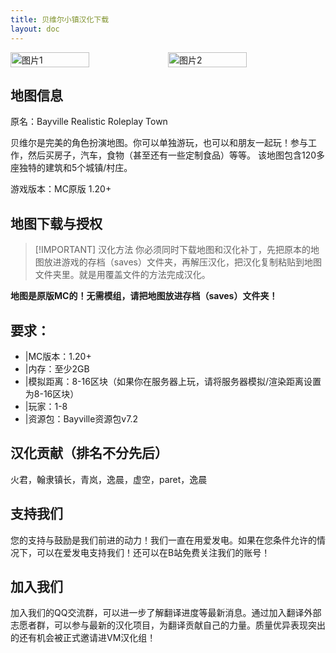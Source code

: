 ```yaml
---
title: 贝维尔小镇汉化下载
layout: doc
---
```


<div style="display: flex">
  <img src="https://s11.ax1x.com/2024/02/25/pFa182V.jpg" style="width:50%" alt="图片1">
  <img src="https://s11.ax1x.com/2024/02/25/pFaQyJx.webp" style="width:50%" alt="图片2">
</div>

## 地图信息

原名：Bayville Realistic Roleplay Town

贝维尔是完美的角色扮演地图。你可以单独游玩，也可以和朋友一起玩！参与工作，然后买房子，汽车，食物（甚至还有一些定制食品）等等。 该地图包含120多座独特的建筑和5个城镇/村庄。

游戏版本：MC原版 1.20+

<DownloadLinks :methods="[
  { id: 'mediafire', text: '下载地图', icon: '/imgs/svg/mediafire.svg', link: 'https://www.mediafire.com/file/w9gwytz72hbtdyf/Bayville_-_realistic_roleplay_town_v7.2.zip/file' },
  { id: 'mapdl', text: '下载汉化', icon: '/imgs/svg/lanzou.svg', link: 'https://vmhanhuazu.lanzoui.com/s/vmct-Bayville-mapt-cn' },
  { id: 'lazy', text: '懒汉下载', icon: '/imgs/logo/logo_64.png', link: 'https://vmhanhuazu.lanzoui.com/s/vmct-Bayville-mapt-cn' }
]" />

## 地图下载与授权

> [!IMPORTANT] 汉化方法
> 你必须同时下载地图和汉化补丁，先把原本的地图放进游戏的存档（saves）文件夹，再解压汉化，把汉化复制粘贴到地图文件夹里。就是用覆盖文件的方法完成汉化。

**地图是原版MC的！无需模组，请把地图放进存档（saves）文件夹！**

## 要求：

- |MC版本：1.20+
- |内存：至少2GB
- |模拟距离：8-16区块（如果你在服务器上玩，请将服务器模拟/渲染距离设置为8-16区块）
- |玩家：1-8
- |资源包：Bayville资源包v7.2

## 汉化贡献（排名不分先后）

火君，翰隶镇长，青岚，逸晨，虚空，paret，逸晨

## 支持我们

您的支持与鼓励是我们前进的动力！我们一直在用爱发电。如果在您条件允许的情况下，可以在爱发电支持我们！还可以在B站免费关注我们的账号！

## 加入我们

加入我们的QQ交流群，可以进一步了解翻译进度等最新消息。通过加入翻译外部志愿者群，可以参与最新的汉化项目，为翻译贡献自己的力量。质量优异表现突出的还有机会被正式邀请进VM汉化组！
